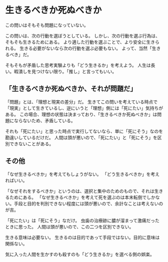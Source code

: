 # 生きるべきか死ぬべきか

この問いはそもそも問題になっていない。

この問いは、次の行動を選ぼうとしている。
しかし、次の行動を選ぶ行為は、そもそも生きるためにある。
より適した行動を選ぶことで、より安全に生きられる。
生きる必要がないなら次の行動を選ぶ必要もない。
よって、当然「生きるべき」だ。

そもそもが矛盾した思考実験よりも「どう生きるか」を考えよう。
人生は長い。暇潰しを見つけない限り。「推し」と言ってもいい。

## 「生きるべきか死ぬべきか、それが問題だ」

「問題」とは、「理想と現実の差分」だ。
生きてこの問いを考えている時点で「現実」として生きているし、逆にいうと「理想」側には「死にたい」気持ちがある。
この場合、理想の状態は決まっており、「生きるべきか死ぬべきか」は問題にならないため、矛盾している。

それも「死にたい」と思った時点で実行してないなら、単に「死にそう」なのを勘違いしているだけだ。
人間は頭が悪いので、「死にたい」と「死にそう」を区別できないことがある。

## その他

「なぜ生きるべきか」を考えてもしょうがない。
「どう生きるべきか」を考えればいい。

「なぜそれをするべきか」というのは、選択と集中のためのもので、それは生きるためにある。
「なぜ生きるべきか」を考えて死を選ぶのは本末転倒でしかない。手段と目的を判別できない程度には頭が悪いので、余計なことは考えないのが吉。

「死にたい」は「死にそう」なだけ。
虫歯の治療跡に膿が溜まって激痛だったときに思った。
人間は頭が悪いので、この二つを区別できない。

生きる意味は必要ない。
生きるのは目的であって手段ではない。目的に意味は関係ない。

気に入った人間を生かすのも殺すのも「どう生きるか」を選べる側の娯楽。
